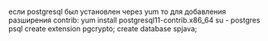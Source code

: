 если postgresql был установлен через yum 
то для добавления разширения contrib:
yum install postgresql11-contrib.x86_64
su - postgres
psql
create extension pgcrypto;
create database spjava;